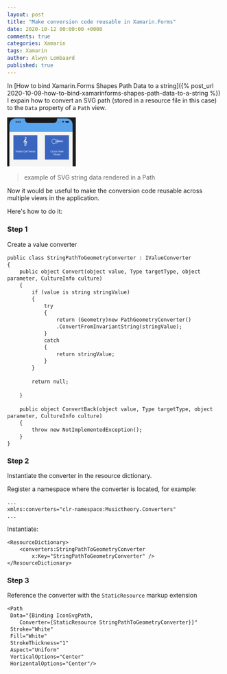 ```yaml
---
layout: post
title: "Make conversion code reusable in Xamarin.Forms"
date: 2020-10-12 00:00:00 +0000
comments: true
categories: Xamarin
tags: Xamarin
author: Alwyn Lombaard
published: true
---
```


In [How to bind Xamarin.Forms Shapes Path Data to a string]({% post_url 2020-10-09-how-to-bind-xamarinforms-shapes-path-data-to-a-string %}) I expain how to convert an SVG path (stored in a resource file in this case) to the `Data` property of a `Path` view.

<a href="/images/pathicons.png" target="_blank"><img src="/images/pathicons.png" alt="Step 1" width="160"/></a>
>example of SVG string data rendered in a Path

Now it would be useful to make the conversion code reusable across multiple views in the application.

Here's how to do it:

### Step 1
Create a value converter
    
    public class StringPathToGeometryConverter : IValueConverter
    {
        public object Convert(object value, Type targetType, object parameter, CultureInfo culture)
        {
            if (value is string stringValue)
            {
                try
                {
                    return (Geometry)new PathGeometryConverter()
                    .ConvertFromInvariantString(stringValue);
                }
                catch
                {
                    return stringValue;
                }
            }

            return null;
            
        }

        public object ConvertBack(object value, Type targetType, object parameter, CultureInfo culture)
        {
            throw new NotImplementedException();
        }
    }

### Step 2
Instantiate the converter in the resource dictionary. 

Register a namespace where the converter is located, for example:

    ...
    xmlns:converters="clr-namespace:Musictheory.Converters"
    ...

Instantiate:

    <ResourceDictionary>
        <converters:StringPathToGeometryConverter
            x:Key="StringPathToGeometryConverter" />
    </ResourceDictionary>

### Step 3
Reference the converter with the `StaticResource` markup extension

    <Path
     Data="{Binding IconSvgPath, 
        Converter={StaticResource StringPathToGeometryConverter}}"
     Stroke="White"
     Fill="White"
     StrokeThickness="1"
     Aspect="Uniform"
     VerticalOptions="Center"
     HorizontalOptions="Center"/>

